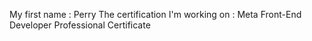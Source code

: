 My first name : Perry
The certification I'm working on : Meta Front-End Developer Professional Certificate
